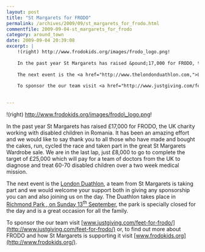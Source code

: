 ```yaml
---
layout: post
title: "St Margarets for FRODO"
permalink: /archives/2009/09/st_margarets_for_frodo.html
commentfile: 2009-09-04-st_margarets_for_frodo
category: around_town
date: 2009-09-04 20:39:08
excerpt: |
    !(right) http://www.frodokids.org/images/frodo_logo.png!
    
    In the past year St Margarets has raised &pound;17,000 for FRODO, the UK charity working with disabled children in Romania.  It has been an amazing effort and we would like to say thank you to all those who have made and bought the cakes, run, cycled the race and taken part in the great St Margarets Wardrobe sale.  We are in the last lap, just &pound;8,000 to go to complete the target of &pound;25,000 which will pay for a team of doctors from the UK to diagnose and treat 60-70 disabled children over a two week medical mission.
    
    The next event is the <a href="http://www.thelondonduathlon.com,">London Duathlon</a> a team from St Margarets is taking part and we would welcome your support both in giving any sponsorship you can and also joining us on the day.  The Duathlon takes place in <a href="https://stmargarets.london/event/match/200705142211,">Richmond Park , on Sunday 13<sup>th</sup> September</a> the park is specially closed for the day and is a great occasion for all the family.
    
    To sponsor the our team visit <a href="http://www.justgiving.com/feet-for-frodo/">www.justgiving.com/feet-for-frodo/</a>   or, to find out more about FRODO and how St Margarets is supporting it  visit <a href="http://www.frodokids.org/.">www.frodokids.org</a>
     

---
```


!(right) http://www.frodokids.org/images/frodo\_logo.png!

In the past year St Margarets has raised £17,000 for FRODO, the UK charity working with disabled children in Romania. It has been an amazing effort and we would like to say thank you to all those who have made and bought the cakes, run, cycled the race and taken part in the great St Margarets Wardrobe sale. We are in the last lap, just £8,000 to go to complete the target of £25,000 which will pay for a team of doctors from the UK to diagnose and treat 60-70 disabled children over a two week medical mission.

The next event is the [London Duathlon](http://www.thelondonduathlon.com), a team from St Margarets is taking part and we would welcome your support both in giving any sponsorship you can and also joining us on the day. The Duathlon takes place in [Richmond Park , on Sunday 13<sup>th</sup> September](https://stmargarets.london/event/match/200705142211), the park is specially closed for the day and is a great occasion for all the family.

To sponsor the our team visit [www.justgiving.com/feet-for-frodo/](http://www.justgiving.com/feet-for-frodo/) or, to find out more about FRODO and how St Margarets is supporting it visit [www.frodokids.org](http://www.frodokids.org/).
